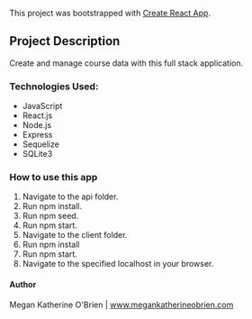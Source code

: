 This project was bootstrapped with [Create React App](https://github.com/facebook/create-react-app).

## Project Description

Create and manage course data with this full stack application.

### Technologies Used:

- JavaScript
- React.js
- Node.js
- Express
- Sequelize
- SQLite3

### How to use this app

1. Navigate to the api folder.
2. Run npm install.
3. Run npm seed.
4. Run npm start.
5. Navigate to the client folder.
6. Run npm install
7. Run npm start.
8. Navigate to the specified localhost in your browser.

#### Author 

Megan Katherine O'Brien | www.megankatherineobrien.com